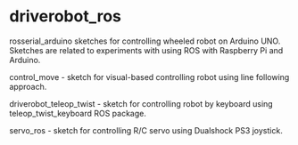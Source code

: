 # driverobot_ros

rosserial_arduino sketches for controlling wheeled robot on Arduino UNO. Sketches are related to experiments with using ROS with Raspberry Pi and Arduino. 

control_move - sketch for visual-based controlling robot using line following approach.

driverobot_teleop_twist - sketch for controlling robot by keyboard using teleop_twist_keyboard ROS package.

servo_ros - sketch for controlling R/C servo using Dualshock PS3 joystick.
